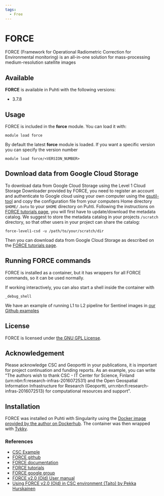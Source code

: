 ```yaml
---
tags:
  - Free
---
```


# FORCE 

FORCE (Framework for Operational Radiometric Correction for Environmental monitoring) is an all-in-one solution for mass-processing medium-resolution satellite images

## Available

__FORCE__ is available in Puhti with the following versions:

* 3.7.8

## Usage 

FORCE is included in the __force__ module. You can load it with:

`module load force`

By default the latest __force__ module is loaded. If you want a specific version you can specify the version number

`module load force/<VERSION_NUMBER>`

## Download data from Google Cloud Storage

To download data from Google Cloud Storage using the Level 1 Cloud Storage Downloader provided by FORCE, you need to register an account and authenticate to Google cloud using your own computer using the [gsutil-tool](https://cloud.google.com/storage/docs/gsutil) and copy the configuration file from your computers Home directory `$HOME/.boto` to your `$HOME` directory on Puhti. Following the instructions on [FORCE tutorials page](https://force-eo.readthedocs.io/en/latest/howto/level1-csd.html#downloading-the-metadata-catalogues), you will first have to update/download the metadata catalog. We suggest to store the metadata catalog in your  projects `/scratch` directory, so that other users in your project can share the catalog:

`force-level1-csd -u /path/to/your/scratch/dir` 

Then you can download data from Google Cloud Storage as described on the [FORCE tutorials page](https://force-eo.readthedocs.io/en/latest/howto/level1-csd.html#querying-and-downloading-data).



## Running FORCE commands

FORCE is installed as a container, but it has wrappers for all FORCE commands, so it can be used normally. 

If working interactively, you can also start a shell inside the container with

`_debug_shell`

We have an example of running L1 to L2 pipeline for Sentinel images in [our Github examples](https://github.com/csc-training/geocomputing/tree/master/force)

## License 

FORCE is licensed under [the GNU GPL License](https://github.com/davidfrantz/force/blob/master/LICENSE).

## Acknowledgement

Please acknowledge CSC and Geoportti in your publications, it is important for project continuation and funding reports.
As an example, you can write "The authors wish to thank CSC - IT Center for Science, Finland (urn:nbn:fi:research-infras-2016072531) and the Open Geospatial Information Infrastructure for Research (Geoportti, urn:nbn:fi:research-infras-2016072513) for computational resources and support".

## Installation

FORCE was installed on Puhti with Singularity using the [Docker image provided by the author on Dockerhub](https://hub.docker.com/r/davidfrantz/force). The container was then wrapped with [Tykky](../computing/containers/tykky.md).

### References

* [CSC Example](https://github.com/csc-training/geocomputing/tree/master/force)
* [FORCE github](https://github.com/davidfrantz/force)
* [FORCE documentation](https://force-eo.readthedocs.io/en/latest/)
* [FORCE tutorials](https://davidfrantz.github.io/#tutorials)
* [FORCE google group](https://groups.google.com/d/forum/force_eo)
* [FORCE v2.0 (Old) User manual](https://www.uni-trier.de/fileadmin/fb6/prof/FER/Downloads/Software/FORCE/FORCE-user-guide-v-2-0.pdf)
* [Using FORCE v2.0 (Old) in CSC environment (Taito) by Pekka Hurskainen](https://research.csc.fi/documents/48467/73370/Satellite_time_series_processing_with_FORCE_in_CSC_Hurskainen.pdf/c6960f88-ec94-4c94-aca3-734c8d283268)
